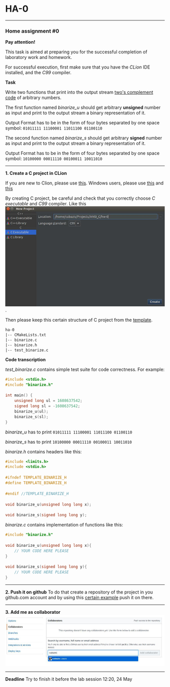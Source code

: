 # HA-0
___
### Home assignment #0

**Pay attention!**

This task is aimed at preparing you for the successful completion of laboratory work and homework.

For successful execution, first make sure that you have the *CLion* IDE installed, and the *C99* compiler.

**Task**

Write two functions that print into the output stream [two's complement code](https://en.wikipedia.org/wiki/Two%27s_complement) of arbitrary numbers. 

The first function named *binarize_u* should get arbitrary **unsigned** number as input and print to the output stream a binary representation of it.

Output Format has to be in the form of four bytes separated by one space symbol:
`01011111 11100001 11011100 01100110`

The second function named *binarize_s* should get arbitrary **signed** number as input and print to the output stream a binary representation of it.

Output Format has to be in the form of four bytes separated by one space symbol:
`10100000 00011110 00100011 10011010`

___

**1. Create a C project in CLion**

If you are new to Clion, please use [this](https://www.jetbrains.com/help/clion/clion-quick-start-guide.html). Windows users, please use [this](https://www.jetbrains.com/help/clion/quick-tutorial-on-configuring-clion-on-windows.html) and [this](https://engineroom.teamwork.com/using-cygwins-bash-terminal-in-a-jetbrains-ide-d22dd71b52b4)

By creating C project, be careful and check that you correctly choose *C executable* and *C99* compiler. Like this
![GitHub](https://github.com/cubazis/inno_ansic_spring/blob/master/imgs/clion0.jpg). 

Then please keep this certain structure of C project from the [template](https://github.com/cubazis/inno_ansic_spring/tree/master/assignments/ha-0/template).

```
ha-0
|-- CMakeLists.txt
|-- binarize.c
|-- binarize.h
|-- test_binarize.c    
```

**Code transcription**

*test_binarize.c* contains simple test suite for code correctness. For example:

```C
#include <stdio.h>
#include "binarize.h"

int main() {
    unsigned long ul = 1608637542;
    signed long sl = -1608637542;
    binarize_u(ul);
    binarize_s(sl);
}
```

*binarize_u* has to print
`01011111 11100001 11011100 01100110`

*binarize_s* has to print
`10100000 00011110 00100011 10011010`

*binarize.h* contains headers like this:

```C
#include <limits.h>
#include <stdio.h>

#ifndef TEMPLATE_BINARIZE_H
#define TEMPLATE_BINARIZE_H

#endif //TEMPLATE_BINARIZE_H

void binarize_u(unsigned long long x);

void binarize_s(signed long long y);
```

*binarize.c* contains implementation of functions like this:

```C
#include "binarize.h"

void binarize_u(unsigned long long x){
    // YOUR CODE HERE PLEASE
}

void binarize_s(signed long long y){
    // YOUR CODE HERE PLEASE
}
```

___

**2. Push it on github**
To do that create a repository of the project in you github.com account and by using this [certain example](https://github.com/cubazis/inno_ansic_spring/wiki/C-on-Git-(HowTo)) push it on there.

___

**3. Add me as collaborator**
![GitHub](https://github.com/cubazis/inno_ansic_spring/blob/master/imgs/git0.jpg)

___
**Deadline**
Try to finish it before the lab session 12:20, 24 May
